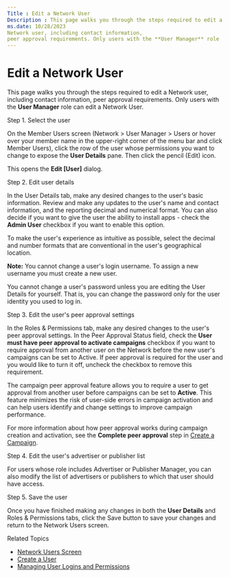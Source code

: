 ```yaml
---
Title : Edit a Network User
Description : This page walks you through the steps required to edit a
ms.date: 10/28/2023
Network user, including contact information,
peer approval requirements. Only users with the **User Manager** role
---
```



# Edit a Network User



This page walks you through the steps required to edit a
Network user, including contact information,
peer approval requirements. Only users with the **User Manager** role
can edit a Network User.

Step 1. Select the user

On the Member Users screen
(Network
\>  User Manager \>
 Users or hover over
your member name in the upper-right corner of the menu bar and click
Member Users), click the row of the
user whose permissions you want to change to expose the **User Details**
pane. Then click the pencil (Edit) icon.

This opens the **Edit \[User\]** dialog.

Step 2. Edit user details

In the User Details tab, make any
desired changes to the user's basic information. Review and make any
updates to the user's name and contact information, and the reporting
decimal and numerical format. You can also decide if you want to give
the user the ability to install apps - check the **Admin User** checkbox
if you want to enable this option.

To make the user's experience as intuitive as possible, select the
decimal and number formats that are conventional in the user's
geographical location.



<b>Note:</b> You cannot change a user's login
username. To assign a new username you must create a new user.

You cannot change a user's password unless you are editing the User
Details for yourself. That is, you can change the password only for the
user identity you used to log in.



Step 3. Edit the user's peer approval settings

In the Roles & Permissions tab, make
any desired changes to the user's peer approval settings. In the
Peer Approval Status field, check the
**User must have peer approval to activate campaigns** checkbox if you
want to require approval from another user on the
Network before the new user's campaigns can be
set to Active. If peer approval is required for the user and you would
like to turn it off, uncheck the checkbox to remove this requirement.

The campaign peer approval feature allows you to require a user to get
approval from another user before campaigns can be set to **Active**.
This feature minimizes the risk of user-side errors in campaign
activation and can help users identify and change settings to improve
campaign performance.

For more information about how peer approval works during campaign
creation and activation, see the **Complete peer approval** step in
<a href="create-a-campaign.md" class="xref">Create a Campaign</a>.

Step 4. Edit the user's advertiser or publisher list

For users whose role includes Advertiser or Publisher Manager, you can
also modify the list of advertisers or publishers to which that user
should have access.

Step 5. Save the user

Once you have finished making any changes in both the **User Details**
and Roles & Permissions tabs, click
the Save button to save your changes
and return to the
Network Users
screen.

Related Topics

- <a href="network-users-screen.md" class="xref">Network Users
  Screen</a>
- <a href="create-a-user.md" class="xref">Create a User</a>
- <a href="managing-user-logins-and-permissions.md"
  class="xref">Managing User Logins and Permissions</a>




